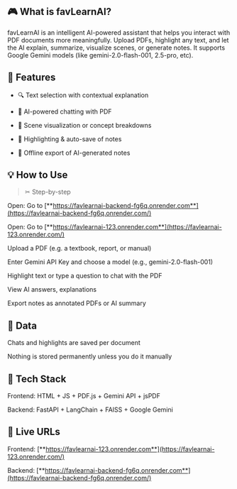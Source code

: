## 🎮 What is favLearnAI?

favLearnAI is an intelligent AI-powered assistant that helps you interact with PDF documents more meaningfully. Upload PDFs, highlight any text, and let the AI explain, summarize, visualize scenes, or generate notes. It supports Google Gemini models (like gemini-2.0-flash-001, 2.5-pro, etc).

## 📖 Features

* 🔍 Text selection with contextual explanation

* 🤖 AI-powered chatting with PDF

* 🎨 Scene visualization or concept breakdowns

* 📅 Highlighting & auto-save of notes

* 🔧 Offline export of AI-generated notes

## 💡 How to Use

> ✂ Step-by-step

Open: Go to [**https://favlearnai-backend-fg6q.onrender.com**](https://favlearnai-backend-fg6q.onrender.com/)

Open: Go to [**https://favlearnai-123.onrender.com**](https://favlearnai-123.onrender.com/)

Upload a PDF (e.g. a textbook, report, or manual)

Enter Gemini API Key and choose a model (e.g., gemini-2.0-flash-001)

Highlight text or type a question to chat with the PDF

View AI answers, explanations

Export notes as annotated PDFs or AI summary

## 📁 Data

Chats and highlights are saved per document

Nothing is stored permanently unless you do it manually

## 🌟 Tech Stack

Frontend: HTML + JS + PDF.js + Gemini API + jsPDF

Backend: FastAPI + LangChain + FAISS + Google Gemini

## 🚀 Live URLs

Frontend:  [**https://favlearnai-123.onrender.com**](https://favlearnai-123.onrender.com/)

Backend: [**https://favlearnai-backend-fg6q.onrender.com**](https://favlearnai-backend-fg6q.onrender.com/)



